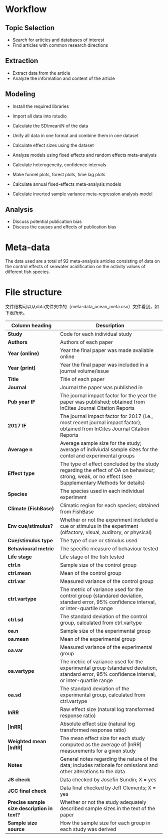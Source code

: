 # Workflow

## Topic Selection

- Search for articles and databases of interest
- Find articles with common research directions

## Extraction

- Extract data from the article
- Analyze the information and content of the article

## Modeling

- Install the required libraries

- Import all data into rstudio
- Calculate the SD\mean\N of the data
- Unify all data in one format and combine them in one dataset
- Calculate effect sizes using the dataset
- Analyze models using fixed effects and random effects meta-analysis
- Calculate heterogeneity, confidence intervals
- Make funnel plots, forest plots, time lag plots
- Calculate annual fixed-effects meta-analysis models
- Calculate inverted sample variance meta-regression analysis model

## Analysis

- Discuss potential publication bias
- Discuss the causes and effects of publication bias





# Meta-data

The data used are a total of 92 meta-analysis articles consisting of data on the control effects of seawater acidification on the activity values of different fish species.



# File structure

文件结构可以从data文件夹中的（meta-data_ocean_meta.csv）文件看到，如下表所示。

| **Column heading**                           | **Description**                                              |
| -------------------------------------------- | ------------------------------------------------------------ |
| **Study**                                    | Code for each individual study                               |
| **Authors**                                  | Authors of each paper                                        |
| **Year (online)**                            | Year the final paper was made available online               |
| **Year (print)**                             | Year the final paper was included in a journal volume/issue  |
| **Title**                                    | Title of each paper                                          |
| **Journal**                                  | Journal the paper was published in                           |
| **Pub year IF**                              | The journal impact factor for the year the paper was published; obtained from InCites Journal Citation Reports |
| **2017 IF**                                  | The journal impact factor for 2017 (i.e., most recent journal impact factor); obtained from InCites Journal Citation Reports |
| **Average n**                                | Average sample size for the study; average of indiviudal sample sizes for the contol and experimental groups |
| **Effect type**                              | The type of effect concluded by the study regarding the effect of OA on behaviour; strong, weak, or no effect (see Supplementary Methods for details) |
| **Species**                                  | The species used in each individual experiment               |
| **Climate (FishBase)**                       | Climatic region for each species; obtained from FishBase     |
| **Env cue/stimulus?**                        | Whether or not the experiment included a cue or stimulus in the experiment (olfactory, visual, auditory, or physical) |
| **Cue/stimulus type**                        | The type of cue or stimulus used                             |
| **Behavioural metric**                       | The specific measure of behaviour tested                     |
| **Life stage**                               | Life stage of the fish tested                                |
| **ctrl.n**                                   | Sample size of the control group                             |
| **ctrl.mean**                                | Mean of the control group                                    |
| **ctrl.var**                                 | Measured variance of the control group                       |
| **ctrl.vartype**                             | The metric of variance used for the control group (standared deviation, standard error, 95% confidence interval, or inter-quartile range |
| **ctrl.sd**                                  | The standard deviation of the control group, calculated from ctrl.vartype |
| **oa.n**                                     | Sample size of the experimental group                        |
| **oa.mean**                                  | Mean of the experimental group                               |
| **oa.var**                                   | Measured variance of the experimental group                  |
| **oa.vartype**                               | The metric of variance used for the experimental group (standared deviation, standard error, 95% confidence interval, or inter-quartile range |
| **oa.sd**                                    | The standard deviation of the experimental group, calculated from ctrl.vartype |
| **lnRR**                                     | Raw effect size (natural log transformed response ratio)     |
| **\|lnRR\|**                                 | Absolute effect size (natural log transformed response ratio) |
| **Weighted mean \|lnRR\|**                   | The mean effect size for each study computed as the average of \|lnRR\| measurements for a given study |
| **Notes**                                    | General notes regarding the nature of the data; includes rationale for omissions and other alterations to the data |
| **JS check**                                 | Data checked by Josefin Sundin; X = yes                      |
| **JCC final check**                          | Data final checked by Jeff Clements; X = yes                 |
| **Precise sample size description in text?** | Whether or not the study adequately described sample sizes in the text of the paper |
| **Sample size source**                       | How the sample size for each group in each study was derived |
